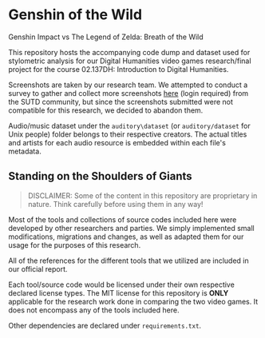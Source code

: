 # Genshin of the Wild
Genshin Impact vs The Legend of Zelda: Breath of the Wild

This repository hosts the accompanying code dump and dataset used for stylometric analysis for our Digital Humanities video games research/final project for the course 02.137DH: Introduction to Digital Humanities.

Screenshots are taken by our research team. We attempted to conduct a survey to gather and collect more screenshots [here](https://forms.office.com/Pages/ResponsePage.aspx?id=drd2NJDpck-5UGJImDFiPbne1iyIR1hKtYGeiPHQbEBUM0dIUE03NkdQWjRQRlJJSUI1TzVNWFNVSC4u) (login required) from the SUTD community, but since the screenshots submitted were not compatible for this research, we decided to abandon them.

Audio/music dataset under the `auditory\dataset` (or `auditory/dataset` for Unix people) folder belongs to their respective creators. The actual titles and artists for each audio resource is embedded within each file's metadata.



## Standing on the Shoulders of Giants

> DISCLAIMER: Some of the content in this repository are proprietary in nature. Think carefully before using them in any way!

Most of the tools and collections of source codes included here were developed by other researchers and parties. We simply implemented small modifications, migrations and changes, as well as adapted them for our usage for the purposes of this research.

All of the references for the different tools that we utilized are included in our official report.

Each tool/source code would be licensed under their own respective declared license types. The MIT license for this repository is **ONLY** applicable for the research work done in comparing the two video games. It does not encompass any of the tools included here.

Other dependencies are declared under `requirements.txt`.